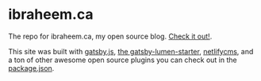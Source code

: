 # ibraheem.ca

The repo for ibraheem.ca, my open source blog. [Check it out!](https://ibraheem.ca/).

This site was built with [gatsby.js](https://www.gatsbyjs.org/), [the gatsby-lumen-starter](https://github.com/alxshelepenok/gatsby-starter-lumen), [netlifycms](https://github.com/netlify/netlify-cms), and a ton of other awesome open source plugins you can check out in the [package.json](https://github.com/ibraheemdev/ibraheemca/blob/master/package.json).
